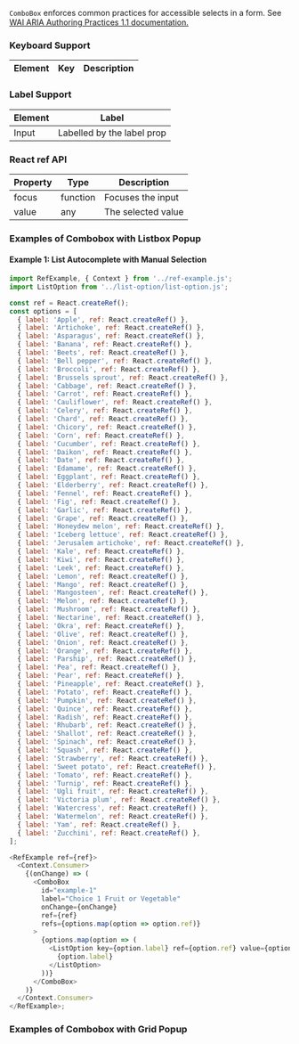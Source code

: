 `ComboBox` enforces common practices for accessible selects in a form.
See [WAI ARIA Authoring Practices 1.1 documentation.](https://www.w3.org/TR/wai-aria-practices-1.1/#combobox)

### Keyboard Support

| Element | Key | Description |
| --- | --- | --- |

### Label Support

| Element | Label |
| --- | --- |
| Input | Labelled by the label prop |

### React ref API

| Property | Type | Description |
| --- | --- | --- |
| focus | function | Focuses the input |
| value | any | The selected value |

### Examples of Combobox with Listbox Popup

#### Example 1: List Autocomplete with Manual Selection

```js
import RefExample, { Context } from '../ref-example.js';
import ListOption from '../list-option/list-option.js';

const ref = React.createRef();
const options = [
  { label: 'Apple', ref: React.createRef() },
  { label: 'Artichoke', ref: React.createRef() },
  { label: 'Asparagus', ref: React.createRef() },
  { label: 'Banana', ref: React.createRef() },
  { label: 'Beets', ref: React.createRef() },
  { label: 'Bell pepper', ref: React.createRef() },
  { label: 'Broccoli', ref: React.createRef() },
  { label: 'Brussels sprout', ref: React.createRef() },
  { label: 'Cabbage', ref: React.createRef() },
  { label: 'Carrot', ref: React.createRef() },
  { label: 'Cauliflower', ref: React.createRef() },
  { label: 'Celery', ref: React.createRef() },
  { label: 'Chard', ref: React.createRef() },
  { label: 'Chicory', ref: React.createRef() },
  { label: 'Corn', ref: React.createRef() },
  { label: 'Cucumber', ref: React.createRef() },
  { label: 'Daikon', ref: React.createRef() },
  { label: 'Date', ref: React.createRef() },
  { label: 'Edamame', ref: React.createRef() },
  { label: 'Eggplant', ref: React.createRef() },
  { label: 'Elderberry', ref: React.createRef() },
  { label: 'Fennel', ref: React.createRef() },
  { label: 'Fig', ref: React.createRef() },
  { label: 'Garlic', ref: React.createRef() },
  { label: 'Grape', ref: React.createRef() },
  { label: 'Honeydew melon', ref: React.createRef() },
  { label: 'Iceberg lettuce', ref: React.createRef() },
  { label: 'Jerusalem artichoke', ref: React.createRef() },
  { label: 'Kale', ref: React.createRef() },
  { label: 'Kiwi', ref: React.createRef() },
  { label: 'Leek', ref: React.createRef() },
  { label: 'Lemon', ref: React.createRef() },
  { label: 'Mango', ref: React.createRef() },
  { label: 'Mangosteen', ref: React.createRef() },
  { label: 'Melon', ref: React.createRef() },
  { label: 'Mushroom', ref: React.createRef() },
  { label: 'Nectarine', ref: React.createRef() },
  { label: 'Okra', ref: React.createRef() },
  { label: 'Olive', ref: React.createRef() },
  { label: 'Onion', ref: React.createRef() },
  { label: 'Orange', ref: React.createRef() },
  { label: 'Parship', ref: React.createRef() },
  { label: 'Pea', ref: React.createRef() },
  { label: 'Pear', ref: React.createRef() },
  { label: 'Pineapple', ref: React.createRef() },
  { label: 'Potato', ref: React.createRef() },
  { label: 'Pumpkin', ref: React.createRef() },
  { label: 'Quince', ref: React.createRef() },
  { label: 'Radish', ref: React.createRef() },
  { label: 'Rhubarb', ref: React.createRef() },
  { label: 'Shallot', ref: React.createRef() },
  { label: 'Spinach', ref: React.createRef() },
  { label: 'Squash', ref: React.createRef() },
  { label: 'Strawberry', ref: React.createRef() },
  { label: 'Sweet potato', ref: React.createRef() },
  { label: 'Tomato', ref: React.createRef() },
  { label: 'Turnip', ref: React.createRef() },
  { label: 'Ugli fruit', ref: React.createRef() },
  { label: 'Victoria plum', ref: React.createRef() },
  { label: 'Watercress', ref: React.createRef() },
  { label: 'Watermelon', ref: React.createRef() },
  { label: 'Yam', ref: React.createRef() },
  { label: 'Zucchini', ref: React.createRef() },
];

<RefExample ref={ref}>
  <Context.Consumer>
    {(onChange) => (
      <ComboBox
        id="example-1"
        label="Choice 1 Fruit or Vegetable"
        onChange={onChange}
        ref={ref}
        refs={options.map(option => option.ref)}
      >
        {options.map(option => (
          <ListOption key={option.label} ref={option.ref} value={option.label}>
            {option.label}
          </ListOption>
        ))}
      </ComboBox>
    )}
  </Context.Consumer>
</RefExample>;
```

### Examples of Combobox with Grid Popup
